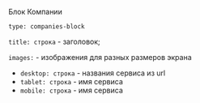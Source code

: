 Блок Компании

`type: companies-block`

`title: строка` - заголовок;

`images:` - изображения для разных размеров экрана

- `desktop: строка` - названия сервиса из url
- `tablet: строка` - имя сервиса
- `mobile: строка` - имя сервиса
